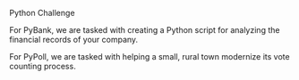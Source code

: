 Python Challenge








For PyBank, we are tasked with creating a Python script for analyzing the financial records of your company.








For PyPoll, we are tasked with helping a small, rural town modernize its vote counting process.